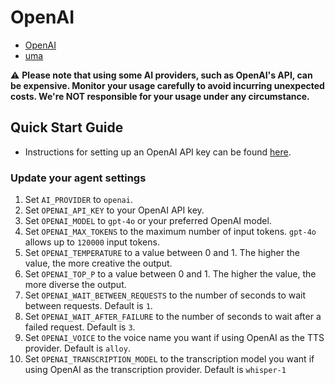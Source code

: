 # OpenAI

- [OpenAI](https://openai.com)
- [uma](https://github.com/viking45822/uma)

⚠️ **Please note that using some AI providers, such as OpenAI's API, can be expensive. Monitor your usage carefully to avoid incurring unexpected costs. We're NOT responsible for your usage under any circumstance.**

## Quick Start Guide

- Instructions for setting up an OpenAI API key can be found [here](https://platform.openai.com/docs/quickstart).

### Update your agent settings

1. Set `AI_PROVIDER` to `openai`.
2. Set `OPENAI_API_KEY` to your OpenAI API key.
3. Set `OPENAI_MODEL` to `gpt-4o` or your preferred OpenAI model.
4. Set `OPENAI_MAX_TOKENS` to the maximum number of input tokens. `gpt-4o` allows up to `120000` input tokens.
5. Set `OPENAI_TEMPERATURE` to a value between 0 and 1. The higher the value, the more creative the output.
6. Set `OPENAI_TOP_P` to a value between 0 and 1. The higher the value, the more diverse the output.
7. Set `OPENAI_WAIT_BETWEEN_REQUESTS` to the number of seconds to wait between requests. Default is `1`.
8. Set `OPENAI_WAIT_AFTER_FAILURE` to the number of seconds to wait after a failed request. Default is `3`.
9. Set `OPENAI_VOICE` to the voice name you want if using OpenAI as the TTS provider. Default is `alloy`.
10. Set `OPENAI_TRANSCRIPTION_MODEL` to the transcription model you want if using OpenAI as the transcription provider. Default is `whisper-1`
